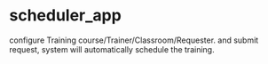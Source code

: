 # scheduler_app
configure Training course/Trainer/Classroom/Requester. and submit request, system will automatically schedule the training.
